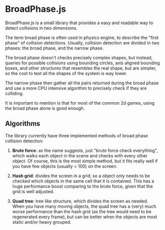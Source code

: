 # BroadPhase.js

BroadPhase.js is a small library that provides a easy and readable way to detect collisions in two dimensions.

The term broad phase is often used in physics engine, to describe the "first phase" of collision detections. Usually, collision detection are divided in two phases: the broad phase, and the narrow phase.

The broad phase doesn't checks precisely complex shapes, but instead, queries for possible collisions using bounding circles, axis aligned bounding boxes, and other structures that resembles the real shape, but are simpler, so the cost to test all the shapes of the system is way lower.

The narrow phase then gather all the pairs returned during the broad phase and use a more CPU intensive algorithm to precisely check if they are colliding.

It is important to mention is that for most of the common 2d games, using the broad phase alone is good enough.

## Algorithms

The library currently have three implemented methods of broad phase collision detection:

1. **Brute force**: as the name suggests, just "brute force check everything", which walks each object in the scene and checks with every other object. Of course, this is the most simple method, but it fits really well if you have few objects (usually < 100) on the screen.

2. **Hash grid**: divides the screen in a grid, so a object only needs to be checked which objects in the same cell that it is contained. This has a huge performance boost comparing to the brute force, given that the grid is well adjusted.

3. **Quad tree**: tree like structure, which divides the screen as needed. When you have many moving objects, the quad tree has a (very) much worse performance than the hash grid (as the tree would need to be regenerated every frame), but can be better when the objects are most static and/or heavy grouped.
